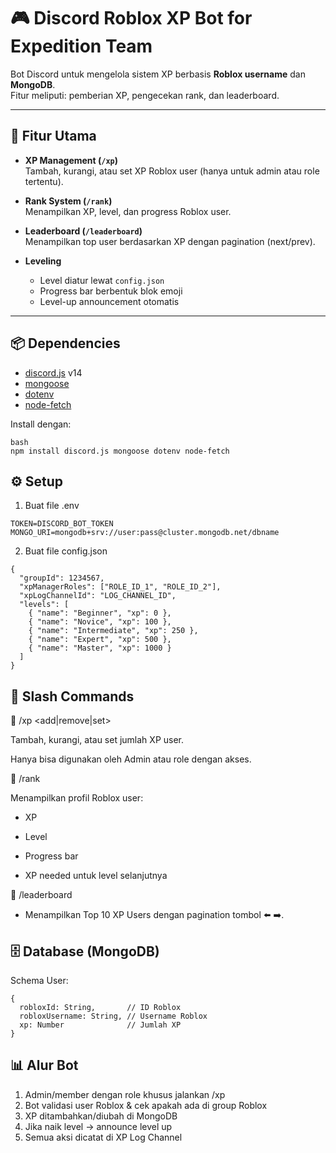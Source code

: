 # 🎮 Discord Roblox XP Bot for Expedition Team

Bot Discord untuk mengelola sistem XP berbasis **Roblox username** dan **MongoDB**.  
Fitur meliputi: pemberian XP, pengecekan rank, dan leaderboard.  

---

## 🚀 Fitur Utama

- **XP Management (`/xp`)**  
  Tambah, kurangi, atau set XP Roblox user (hanya untuk admin atau role tertentu).  

- **Rank System (`/rank`)**  
  Menampilkan XP, level, dan progress Roblox user.  

- **Leaderboard (`/leaderboard`)**  
  Menampilkan top user berdasarkan XP dengan pagination (next/prev).  

- **Leveling**  
  - Level diatur lewat `config.json`  
  - Progress bar berbentuk blok emoji  
  - Level-up announcement otomatis  

---

## 📦 Dependencies

- [discord.js](https://discord.js.org/) v14  
- [mongoose](https://mongoosejs.com/)  
- [dotenv](https://www.npmjs.com/package/dotenv)  
- [node-fetch](https://www.npmjs.com/package/node-fetch)  

Install dengan:

```
bash
npm install discord.js mongoose dotenv node-fetch
```

## ⚙️ Setup
1. Buat file .env
```
TOKEN=DISCORD_BOT_TOKEN
MONGO_URI=mongodb+srv://user:pass@cluster.mongodb.net/dbname
```

2. Buat file config.json
```
{
  "groupId": 1234567,
  "xpManagerRoles": ["ROLE_ID_1", "ROLE_ID_2"],
  "xpLogChannelId": "LOG_CHANNEL_ID",
  "levels": [
    { "name": "Beginner", "xp": 0 },
    { "name": "Novice", "xp": 100 },
    { "name": "Intermediate", "xp": 250 },
    { "name": "Expert", "xp": 500 },
    { "name": "Master", "xp": 1000 }
  ]
}
```

## 📜 Slash Commands
🔹 /xp <add|remove|set> <username> <amount>

Tambah, kurangi, atau set jumlah XP user.

Hanya bisa digunakan oleh Admin atau role dengan akses.

🔹 /rank <username>

Menampilkan profil Roblox user:

- XP

- Level

- Progress bar

- XP needed untuk level selanjutnya

🔹 /leaderboard

- Menampilkan Top 10 XP Users dengan pagination tombol ⬅️ ➡️.

## 🗄 Database (MongoDB)

Schema User:

```
{
  robloxId: String,       // ID Roblox
  robloxUsername: String, // Username Roblox
  xp: Number              // Jumlah XP
}
```

## 📊 Alur Bot

1. Admin/member dengan role khusus jalankan /xp
2. Bot validasi user Roblox & cek apakah ada di group Roblox
3. XP ditambahkan/diubah di MongoDB
4. Jika naik level → announce level up
5. Semua aksi dicatat di XP Log Channel
